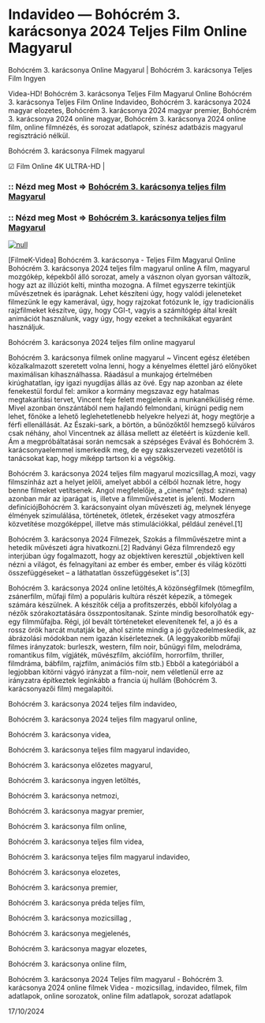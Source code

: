 # Indavideo — Bohócrém 3. karácsonya 2024 Teljes Film Online Magyarul

Bohócrém 3. karácsonya Online Magyarul | Bohócrém 3. karácsonya Teljes Film Ingyen

Videa-HD! Bohócrém 3. karácsonya Teljes Film Magyarul Online Bohócrém 3. karácsonya Teljes Film Online Indavideo, Bohócrém 3. karácsonya 2024 magyar elozetes, Bohócrém 3. karácsonya 2024 magyar premier, Bohócrém 3. karácsonya 2024 online magyar, Bohócrém 3. karácsonya 2024 online film, online filmnézés, és sorozat adatlapok, színész adatbázis magyarul regisztráció nélkül.

Bohócrém 3. karácsonya Filmek magyarul

☑ Film Online 4K ULTRA-HD |

### :: Nézd meg Most => [Bohócrém 3. karácsonya teljes film Magyarul](https://t.co/hAtVypqlBX)

### :: Nézd meg Most => [Bohócrém 3. karácsonya teljes film Magyarul](https://t.co/hAtVypqlBX)

[![null](https://static.wixstatic.com/media/855a25_043b5abeb4ae4d35ac003198e7fe56ed~mv2.gif)](https://t.co/hAtVypqlBX)

[FilmeK-Videa] Bohócrém 3. karácsonya - Teljes Film Magyarul Online Bohócrém 3. karácsonya 2024 teljes film magyarul online A film, magyarul mozgókép, képekből álló sorozat, amely a vásznon olyan gyorsan változik, hogy azt az illúziót kelti, mintha mozogna. A filmet egyszerre tekintjük művészetnek és iparágnak. Lehet készíteni úgy, hogy valódi jeleneteket filmezünk le egy kamerával, úgy, hogy rajzokat fotózunk le, így tradicionális rajzfilmeket készítve, úgy, hogy CGI-t, vagyis a számítógép által kreált animációt használunk, vagy úgy, hogy ezeket a technikákat egyaránt használjuk.

Bohócrém 3. karácsonya 2024 teljes film online magyarul

Bohócrém 3. karácsonya filmek online magyarul ~ Vincent egész életében közalkalmazott szeretett volna lenni, hogy a kényelmes élettel járó előnyöket maximálisan kihasználhassa. Ráadásul a munkajog értelmében kirúghatatlan, így igazi nyugdíjas állás az övé. Egy nap azonban az élete fenekestül fordul fel: amikor a kormány megszavaz egy hatalmas megtakarítási tervet, Vincent feje felett megjelenik a munkanélküliség réme. Mivel azonban önszántából nem hajlandó felmondani, kirúgni pedig nem lehet, főnöke a lehető leglehetetlenebb helyekre helyezi át, hogy megtörje a férfi ellenállását. Az Északi-sark, a börtön, a bűnözőktől hemzsegő külváros csak néhány, ahol Vincentnek az állása mellett az életéért is küzdenie kell. Ám a megpróbáltatásai során nemcsak a szépséges Evával és Bohócrém 3. karácsonyaelemmel ismerkedik meg, de egy szakszervezeti vezetőtől is tanácsokat kap, hogy miképp tartson ki a végsőkig.

Bohócrém 3. karácsonya 2024 teljes film magyarul mozicsillag,A mozi, vagy filmszínház azt a helyet jelöli, amelyet abból a célból hoznak létre, hogy benne filmeket vetítsenek. Angol megfelelője, a „cinema” (ejtsd: szinema) azonban már az iparágat is, illetve a filmművészetet is jelenti. Modern definíciójBohócrém 3. karácsonyaint olyan művészeti ág, melynek lényege élmények szimulálása, történetek, ötletek, érzéseket vagy atmoszféra közvetítése mozgóképpel, illetve más stimulációkkal, például zenével.[1]

Bohócrém 3. karácsonya 2024 Filmezek, Szokás a filmművészetre mint a hetedik művészeti ágra hivatkozni.[2] Radványi Géza filmrendező egy interjúban úgy fogalmazott, hogy az objektíven keresztül „objektíven kell nézni a világot, és felnagyítani az ember és ember, ember és világ közötti összefüggéseket – a láthatatlan összefüggéseket is”.[3]

Bohócrém 3. karácsonya 2024 online letöltés,A közönségfilmek (tömegfilm, zsánerfilm, műfaji film) a populáris kultúra részét képezik, a tömegek számára készülnek. A készítők célja a profitszerzés, ebből kifolyólag a nézők szórakoztatására összpontosítanak. Szinte mindig besorolhatók egy-egy filmműfajba. Régi, jól bevált történeteket elevenítenek fel, a jó és a rossz örök harcát mutatják be, ahol szinte mindig a jó győzedelmeskedik, az ábrázolási módokban nem igazán kísérleteznek. (A leggyakoribb műfaji filmes irányzatok: burleszk, western, film noir, bűnügyi film, melodráma, romantikus film, vígjáték, művészfilm, akciófilm, horrorfilm, thriller, filmdráma, bábfilm, rajzfilm, animációs film stb.) Ebből a kategóriából a legjobban kitörni vágyó irányzat a film-noir, nem véletlenül erre az irányzatra építkeztek leginkább a francia új hullám (Bohócrém 3. karácsonyazői film) megalapítói.

Bohócrém 3. karácsonya 2024 teljes film indavideo,

Bohócrém 3. karácsonya 2024 teljes film magyarul online,

Bohócrém 3. karácsonya videa,

Bohócrém 3. karácsonya teljes film magyarul indavideo,

Bohócrém 3. karácsonya előzetes magyarul,

Bohócrém 3. karácsonya ingyen letöltés,

Bohócrém 3. karácsonya netmozi,

Bohócrém 3. karácsonya magyar premier,

Bohócrém 3. karácsonya film online,

Bohócrém 3. karácsonya teljes film videa,

Bohócrém 3. karácsonya teljes film magyarul indavideo,

Bohócrém 3. karácsonya elozetes,

Bohócrém 3. karácsonya premier,

Bohócrém 3. karácsonya préda teljes film,

Bohócrém 3. karácsonya mozicsillag ,

Bohócrém 3. karácsonya megjelenés,

Bohócrém 3. karácsonya magyar elozetes,

Bohócrém 3. karácsonya online film,

Bohócrém 3. karácsonya 2024 Teljes film magyarul - Bohócrém 3. karácsonya 2024 online filmek Videa - mozicsillag, indavideo, filmek, film adatlapok, online sorozatok, online film adatlapok, sorozat adatlapok

17/10/2024
